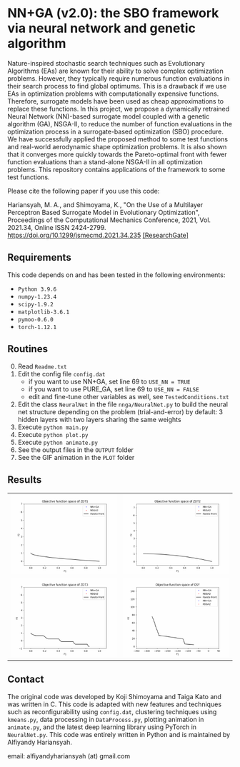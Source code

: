 # NN+GA (v2.0): the SBO framework via neural network and genetic algorithm 

Nature-inspired stochastic search techniques such as Evolutionary Algorithms (EAs) are known for their ability to solve complex optimization problems. However, they typically require numerous function evaluations in their search process to find global optimums. This is a drawback if we use EAs in optimization problems with computationally expensive functions. Therefore, surrogate models have been used as cheap approximations to replace these functions. In this project, we propose a dynamically retrained Neural Network (NN)-based surrogate model coupled with a genetic algorithm (GA), NSGA-II, to reduce the number of function evaluations in the optimization process in a surrogate-based optimization (SBO) procedure. We have successfully applied the proposed method to some test functions and real-world aerodynamic shape optimization problems. It is also shown that it converges more quickly towards the Pareto-optimal front with fewer function evaluations than a stand-alone NSGA-II in all optimization problems. This repository contains applications of the framework to some test functions.

Please cite the following paper if you use this code:

Hariansyah, M. A., and Shimoyama, K., "On the Use of a Multilayer Perceptron Based Surrogate Model in Evolutionary Optimization", Proceedings of the Computational Mechanics Conference, 2021,
Vol. 2021.34, Online ISSN 2424-2799.
https://doi.org/10.1299/jsmecmd.2021.34.235
[[ResearchGate]](https://www.researchgate.net/publication/363653550_On_the_use_of_a_multilayer_perceptron_based_surrogate_model_in_evolutionary_optimization)


## Requirements

This code depends on and has been tested in the following environments:
- `Python 3.9.6`
- `numpy-1.23.4`
- `scipy-1.9.2`
- `matplotlib-3.6.1`
- `pymoo-0.6.0`
- `torch-1.12.1`

## Routines

0. Read `Readme.txt`
1. Edit the config file `config.dat`
      * if you want to use NN+GA, set line 69 to `USE_NN = TRUE`
      * if you want to use PURE_GA, set line 69 to `USE_NN = FALSE`
      * edit and fine-tune other variables as well, see `TestedConditions.txt`
2. Edit the class `NeuralNet` in the file `nnga/NeuralNet.py` to build
   the neural net structure depending on the problem (trial-and-error)
   by default: 3 hidden layers with two layers sharing the same weights
3. Execute `python main.py`
4. Execute `python plot.py`
5. Execute `python animate.py`
6. See the output files in the `OUTPUT` folder
7. See the GIF animation in the `PLOT` folder

## Results

<table>
	<tr>
		<td><img src="PLOT/ZDT1/zdt1_gif.gif" width="100%"></td>
		<td><img src="PLOT/ZDT2/zdt2_gif.gif" width="100%"/></td>
	</tr>
	<tr>
		<td><img src="PLOT/ZDT3/zdt3_gif.gif" width="100%"/></td>
		<td><img src="PLOT/OSY/osy_small_gif.gif" width="100%"/></td>
	</tr>
</table>

## Contact

The original code was developed by Koji Shimoyama and Taiga Kato and was written in C. This code is adapted with new features and techniques such as reconfigurability using `config.dat`, clustering techniques using `kmeans.py`, data processing in `DataProcess.py`, plotting animation in `animate.py`, and the latest deep learning library using PyTorch in `NeuralNet.py`. This code was entirely written in Python and is maintained by Alfiyandy Hariansyah.

email: alfiyandyhariansyah (at) gmail.com
